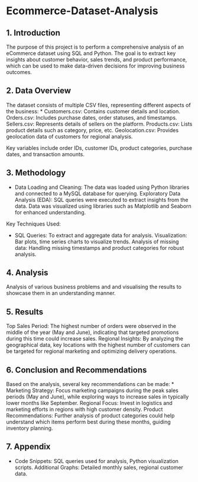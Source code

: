 # Ecommerce-Dataset-Analysis

## 1. Introduction

The purpose of this project is to perform a comprehensive analysis of an eCommerce dataset using SQL and Python. The goal is to extract key insights about customer behavior, sales trends, and product performance, which can be used to make data-driven decisions for improving business outcomes.

## 2. Data Overview

The dataset consists of multiple CSV files, representing different aspects of the business:
*
    Customers.csv: Contains customer details and location.
    Orders.csv: Includes purchase dates, order statuses, and timestamps.
    Sellers.csv: Represents details of sellers on the platform.
    Products.csv: Lists product details such as category, price, etc.
    Geolocation.csv: Provides geolocation data of customers for regional analysis.

Key variables include order IDs, customer IDs, product categories, purchase dates, and transaction amounts.


## 3. Methodology

 *  Data Loading and Cleaning: The data was loaded using Python libraries and connected to a MySQL database for querying.
    Exploratory Data Analysis (EDA): SQL queries were executed to extract insights from the data. Data was visualized using libraries such as Matplotlib and Seaborn for enhanced understanding.

Key Techniques Used:

*    SQL Queries: To extract and aggregate data for analysis.
     Visualization: Bar plots, time series charts to visualize trends.
     Analysis of missing data: Handling missing timestamps and product categories for robust analysis.

## 4. Analysis

   Analysis of various business problems and and visualising the results to showcase them in an understanding manner.

## 5. Results

 Top Sales Period: The highest number of orders were observed in the middle of the year (May and June), indicating that targeted promotions during this time could increase sales.
    Regional Insights: By analyzing the geographical data, key locations with the highest number of customers can be targeted for regional marketing and optimizing delivery operations.

## 6. Conclusion and Recommendations

Based on the analysis, several key recommendations can be made:
*
    Marketing Strategy: Focus marketing campaigns during the peak sales periods (May and June), while exploring ways to increase sales in typically lower months like September.
    Regional Focus: Invest in logistics and marketing efforts in regions with high customer density.
    Product Recommendations: Further analysis of product categories could help understand which items perform best during these months, guiding inventory planning.

## 7. Appendix
*
    Code Snippets: SQL queries used for analysis, Python visualization scripts.
    Additional Graphs: Detailed monthly sales, regional customer data.       
